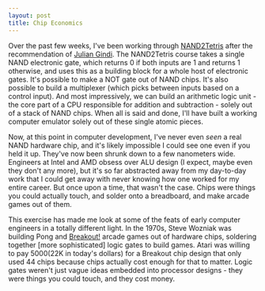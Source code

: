 ```yaml
---
layout: post
title: Chip Economics
---
```


Over the past few weeks, I've been working through [NAND2Tetris](http://nand2tetris.org) after the recommendation of [Julian Gindi](http://juliangindi.com/). The NAND2Tetris course takes a single NAND electronic gate, which returns 0 if both inputs are 1 and returns 1 otherwise, and uses this as a building block for a whole host of electronic gates. It's possible to make a NOT gate out of NAND chips. It's also possible to build a multiplexer (which picks between inputs based on a control input). And most impressively, we can build an arithmetic logic unit - the core part of a CPU responsible for addition and subtraction - solely out of a stack of NAND chips. When all is said and done, I'll have built a working computer emulator solely out of these single atomic pieces.

Now, at this point in computer development, I've never even _seen_ a real NAND hardware chip, and it's likely impossible I could see one even if you held it up. They've now been shrunk down to a few nanometers wide. Engineers at Intel and AMD obsess over ALU design (I expect, maybe even they don't any more), but it's so far abstracted away from my day-to-day work that I could get away with never knowing how one worked for my entire career. But once upon a time, that wasn't the case. Chips were things you could actually touch, and solder onto a breadboard, and make arcade games out of them. 

This exercise has made me look at some of the feats of early computer engineers in a totally different light. In the 1970s, Steve Wozniak was building Pong and [Breakout!](http://thedoteaters.com/?bitstory=breakout) arcade games out of hardware chips, soldering together [more sophisticated] logic gates to build games. Atari was willing to pay $5000 ($22K in today's dollars) for a Breakout chip design that only used 44 chips because chips actually cost enough for that to matter. Logic gates weren't just vague ideas embedded into processor designs - they were things you could touch, and they cost money. 
